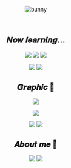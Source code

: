 <div align = center>
  
  ![bunny](https://user-images.githubusercontent.com/98695286/161104854-66a7c309-8f43-4448-93b8-e277964bc889.gif)
 
  <br>
  
  ## 𝑵𝒐𝒘 𝒍𝒆𝒂𝒓𝒏𝒊𝒏𝒈...
  
  <a href="" target="_blank"><img src="https://img.shields.io/badge/HTML-E34F26?style=flat-square&logo=HTML5&logoColor=white"/></a>
  <a href="" target="_blank"><img src="https://img.shields.io/badge/CSS-1572B6?style=flat-square&logo=CSS3&logoColor=white"/></a>
  <a href="" target="_blank"><img src="https://img.shields.io/badge/JavaScript-F7DF1E?style=flat-square&logo=JavaScript&logoColor=white"/></a>

  <a href="" target="_blank"><img src="https://img.shields.io/badge/React-61DAFB?style=flat-square&logo=React&logoColor=white"/></a>
  <a href="" target="_blank"><img src="https://img.shields.io/badge/Redux-764ABC?style=flat-square&logo=Redux&logoColor=white"/></a>

  ## 𝑮𝒓𝒂𝒑𝒉𝒊𝒄 🎨
  
  <a href="" target="_blank"><img src="https://img.shields.io/badge/AdobePhotoshop-31A8FF?style=flat-square&logo=AdobePhotoshop&logoColor=white"/></a>
  
  <a href="" target="_blank"><img src="https://img.shields.io/badge/AdobeAfterEffects-9999FF?style=flat-square&logo=AdobeAfterEffects&logoColor=white"/></a>
  
  <a href="" target="_blank"><img src="https://img.shields.io/badge/Maya-0696D7?style=flat-square&logo=Autodesk&logoColor=white"/></a>
  <a href="" target="_blank"><img src="https://img.shields.io/badge/Zbrush-555555?style=flat-square&logoColor=white"/></a>
  

  ## 𝑨𝒃𝒐𝒖𝒕 𝒎𝒆 💨
  <a href="https://velog.io/@greeneryyyyy" target="_blank"><img src="https://img.shields.io/badge/Velog-20c997?style=flat-square&logo=Velog&logoColor=white"/></a>
  <a href="mailto:playamongthestars000@gmail.com" target="_blank"><img src="https://img.shields.io/badge/Gmail-EA4335?style=flat-square&logo=Gmail&logoColor=white"/></a>
  
  <br>

</div>
